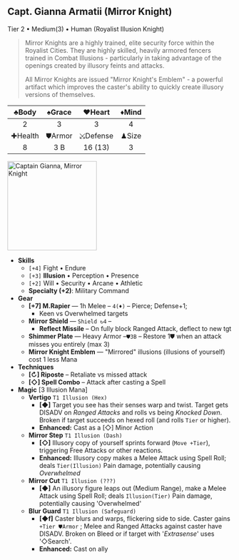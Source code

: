 ## Capt. Gianna Armatii (Mirror Knight)

Tier 2 • Medium(3) • Human (Royalist Illusion Knight)

> Mirror Knights are a highly trained, elite security force within the Royalist Cities. They are highly skilled, heavily armored fencers trained in Combat Illusions - particularly in taking advantage of the openings created by illusory feints and attacks.
>
> All Mirror Knights are issued "Mirror Knight's Emblem" - a powerful artifact which improves the caster's ability to quickly create illusory versions of themselves.

|  ♣Body  | ♠Grace |  ♥Heart  | ♦Mind |
| :-----: | :----: | :------: | :---: |
|    2    |   3    |    3     |   4   |
| ✚Health | ⛊Armor | ⤩Defense | ♟Size |
|    8    |  3 B   | 16 (13)  |   3   |

<img src="https://i.imgur.com/TcL95sY.jpg" alt="Captain Gianna, Mirror Knight" height=200 />

- **Skills**
  - `[+4]` Fight • Endure
  - `[+3]` **Illusion** • Perception • Presence
  - `[+2]` Will • Security • Arcane • Athletic
  - **Specialty (+2)**: Military Command
- **Gear**
  - **[+7] M.Rapier** — 1h Melee – `4(♦)` – Pierce; Defense+1;
    - Keen vs Overwhelmed targets
  - **Mirror Shield** — `Shield ↻4` – 
    - **Reflect Missile** – On fully block Ranged Attack, deflect to new tgt
  - **Shimmer Plate** — Heavy Armor –`⛊3B` – Restore 1⛊ when an attack misses you entirely (max 3)
  - **Mirror Knight Emblem** — "Mirrored" illusions (illusions of yourself) cost 1 less Mana
- **Techniques**
  - **[↻] Riposte** – Retaliate vs missed attack
  - **[◇] Spell Combo** – Attack after casting a Spell
- **Magic**  [3 Illusion Mana]
  - **Vertigo**  `T1 Illusion (Hex)` 
    - **[◆]** Target you see has their senses warp and twist. Target gets DISADV on *Ranged Attacks* and rolls vs being *Knocked Down*. Broken if target succeeds on hexed roll (and rolls `Tier` or higher). 
    - **Enhanced:** Cast as a [◇] Minor Action
  - **Mirror Step** `T1 Illusion (Dash)` 
    - **[◇]** Illusory copy of yourself sprints forward (`Move +Tier`), triggering Free Attacks or other reactions. 
    - **Enhanced:** Illusory copy makes a Melee Attack using Spell Roll; deals `Tier(Illusion)` Pain damage, potentially causing *Overwhelmed*
  - **Mirror Cut** `T1 Illusion (???)` 
    - **[◆]** An illusory figure leaps out (Medium Range), make a Melee Attack using Spell Roll; deals `Illusion(Tier)` Pain damage, potentially causing 'Overwhelmed'
  - **Blur Guard** `T1 Illusion (Safeguard)` 
    - **[◆f]** Caster blurs and warps, flickering side to side. Caster gains `+Tier ⛊Armor` ; Melee and Ranged Attacks against caster have DISADV. Broken on Bleed or if target with '*Extrasense*' uses '◇Search'. 
    - **Enhanced:** Cast on ally